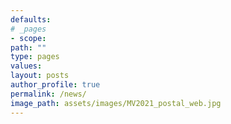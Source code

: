 ```yaml
---
defaults:
# _pages
- scope:
path: ""
type: pages
values:
layout: posts
author_profile: true	
permalink: /news/
image_path: assets/images/MV2021_postal_web.jpg
---
```


<!-- {% assign posts = site.posts %} -->
<!-- {% for post in posts %} -->
<!-- 	<a class="post-link" href="{{ post.url | prepend: site.baseurl }}"> -->
<!-- 		{{post.title}} -->
<!-- 	</a> -->
<!-- {% endfor %} -->

